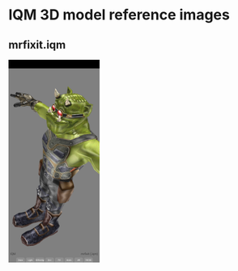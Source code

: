 # IQM 3D model reference images

## mrfixit.iqm
<img alt="mrfixit.iqm" src="screenshots/mrfixit_iqm.png" width=180 />
